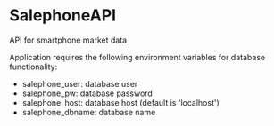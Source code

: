 # SalephoneAPI
API for smartphone market data

Application requires the following environment variables for database functionality:
- salephone_user: database user
- salephone_pw: database password
- salephone_host: database host (default is 'localhost')
- salephone_dbname: database name
